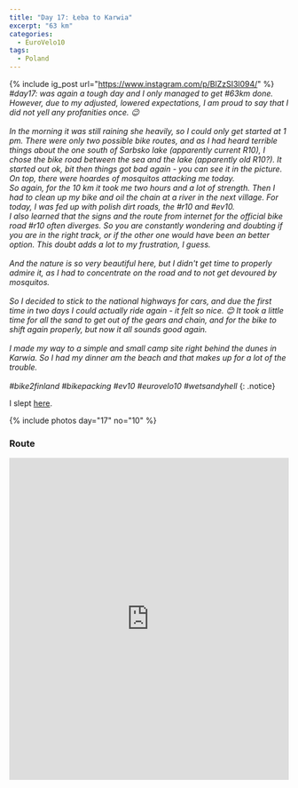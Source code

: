 ```yaml
---
title: "Day 17: Łeba to Karwia"
excerpt: "63 km"
categories:
  - EuroVelo10
tags:
  - Poland
---
```

{% include ig_post url="https://www.instagram.com/p/BlZzSI3l094/" %}
_#day17: was again a tough day and I only managed to get #63km done. However, due to my adjusted, lowered expectations, I am proud to say that I did not yell any profanities once. 😉
<br><br>
In the morning it was still raining she heavily, so I could only get started at 1 pm. There were only two possible bike routes, and as I had heard terrible things about the one south of Sarbsko lake (apparently current R10), I chose the bike road between the sea and the lake (apparently old R10?). It started out ok, bit then things got bad again - you can see it in the picture. On top, there were hoardes of mosquitos attacking me today. <br>
So again, for the 10 km it took me two hours and a lot of strength. Then I had to clean up my bike and oil the chain at a river in the next village. For today, I was fed up with polish dirt roads, the #r10 and #ev10. <br>
I also learned that the signs and the route from internet for the official bike road #r10 often diverges. So you are constantly wondering and doubting if you are in the right track, or if the other one would have been an better option. This doubt adds a lot to my frustration, I guess.
<br><br>
And the nature is so very beautiful here, but I didn't get time to properly admire it, as I had to concentrate on the road and to not get devoured by mosquitos.
<br><br>
So I decided to stick to the national highways for cars, and due the first time in two days I could actually ride again - it felt so nice. 😊 It took a little time for all the sand to get out of the gears and chain, and for the bike to shift again properly, but now it all sounds good again.
<br><br>
I made my way to a simple and small camp site right behind the dunes in Karwia. So I had my dinner am the beach and that makes up for a lot of the trouble.
<br><br>
#bike2finland #bikepacking #ev10 #eurovelo10 #wetsandyhell_
{: .notice}

I slept [here](https://www.openstreetmap.org/way/100295844).

{% include photos day="17" no="10" %}

### Route

<iframe src="https://www.komoot.de/tour/39213917/embed?profile=1" width="100%" height="580" frameborder="0" scrolling="no"></iframe>